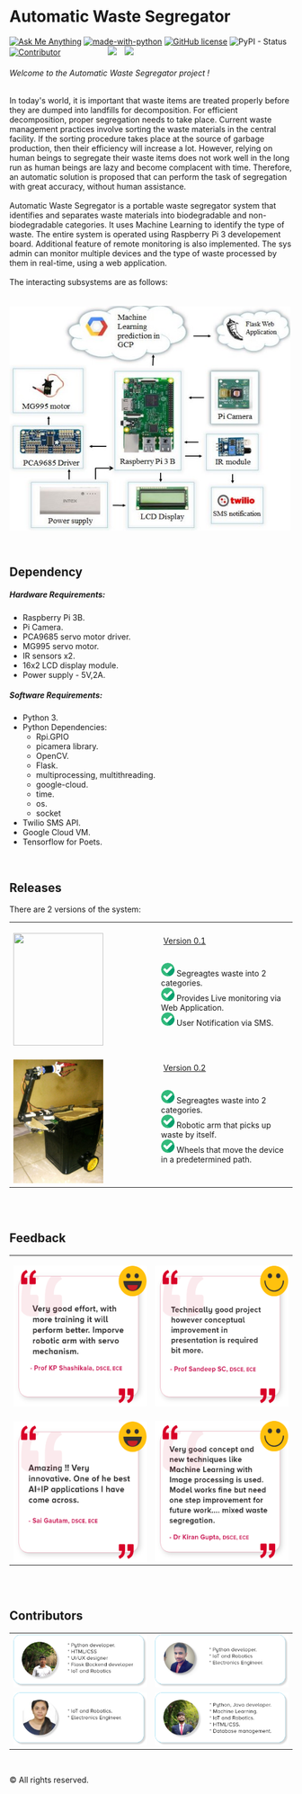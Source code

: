 # Automatic Waste Segregator
<a href="mailto:dev.dibyo@gmail.com"> ![Ask Me Anything](https://img.shields.io/badge/Ask%20me-anything-1abc9c.svg?longCache=true&style=plastic)</a> [![made-with-python](https://img.shields.io/badge/Made%20with-Python-blue.svg?longCache=true&style=plastic)](https://www.python.org/) [![GitHub license](https://img.shields.io/github/license/Naereen/StrapDown.js.svg?longCache=true&style=plastic)](https://github.com/Naereen/StrapDown.js/blob/master/LICENSE) ![PyPI - Status](https://img.shields.io/pypi/status/Django.svg?style=plastic) <a href="https://github.com/boudhayan-dev/Automatic-Waste-Segregator/graphs/contributors">![Contributor](https://img.shields.io/badge/Contributors-3-orange.svg?longCache=true&style=plastic)</a>&emsp;&emsp;&emsp;&emsp;&emsp;&emsp;<a href="https://github.com/boudhayan-dev/Automatic-Waste-Segregator/tree/v.01"><img src="https://img.shields.io/badge/Version-0.1-brightgreen.svg?longCache=true&style=for-the-badge"></a>&emsp;<a href="https://github.com/boudhayan-dev/Automatic-Waste-Segregator/tree/v.02"><img src="https://img.shields.io/badge/Version-0.2-red.svg?longCache=true&style=for-the-badge"></a>
<br>

###### Welcome to the Automatic Waste Segregator project !
<p>
	In today's world, it is important that waste items are treated properly before they are dumped into landfills for decomposition. For efficient decomposition, proper segregation needs to take place. Current waste management practices involve sorting the waste materials in the central facility. If the sorting procedure takes place at the source of garbage production, then their efficiency will increase a lot. However, relying on human beings to segregate their waste items does not work well in the long run as human beings are lazy and become complacent with time. Therefore, an automatic solution is proposed that can perform the task of segregation with great accuracy, without human assistance.<br><br>
	Automatic Waste Segregator is a portable waste segregator system that identifies and separates waste materials into biodegradable and non-biodegradable categories. It uses Machine Learning to identify the type of waste. The entire system is operated using Raspberry Pi 3 developement board. Additional feature of remote monitoring is also implemented. The sys admin can monitor multiple devices and the type of waste processed by them in real-time, using a web application. 
	<br><br>
	The interacting subsystems are as follows:
	<br><br>
	<span>&emsp;&emsp;&emsp;&emsp;&emsp;&emsp;&emsp;&emsp;&emsp;&emsp;&emsp;</span>
	<img src="images/block_diagram.JPG" align="center" height="400px" width="500px">
</p>
<br>

## Dependency

##### Hardware Requirements:

- Raspberry Pi 3B.
- Pi Camera.
- PCA9685 servo motor driver.
- MG995 servo motor.
- IR sensors x2.
- 16x2 LCD display module.
- Power supply - 5V,2A.

##### Software Requirements:

- Python 3.
- Python Dependencies:
    - Rpi.GPIO
	- picamera library.
	- OpenCV.
	- Flask.
	- multiprocessing, multithreading.
	- google-cloud.
	- time.
	- os.
	- socket
- Twilio SMS API.
- Google Cloud VM.
- Tensorflow for Poets.

<br>

## Releases

There are 2 versions of the system:<br>

<table align="center">
	<tr>
		<td width="400px">&emsp;&emsp;&emsp;&emsp;&emsp;<a href="https://github.com/boudhayan-dev/Automatic-Waste-Segregator/tree/v.01"><img src="images/v1.0.jpeg" height="200px" width="160px"></a></td>
		<td width="600px">
			&emsp;&emsp;<a href="https://github.com/boudhayan-dev/Automatic-Waste-Segregator/tree/v.01">Version 0.1</a><br><br>
			<ul>
				<img src="images/checked.png"> Segreagtes waste into 2 categories.<br>
				<img src="images/checked.png"> Provides Live monitoring via Web Application.<br>
				<img src="images/checked.png"> User Notification via SMS.
			</ul>
		</td>
	</tr>
	<tr>
		<td width="400px">&emsp;&emsp;&emsp;&emsp;&emsp;<a href="https://github.com/boudhayan-dev/Automatic-Waste-Segregator/tree/v.02"><img src="images/v2.0.jpeg" height="220px" width="160px"></a></td>
		<td width="600px">
			&emsp;&emsp;<a href="https://github.com/boudhayan-dev/Automatic-Waste-Segregator/tree/v.02">Version 0.2</a><br><br>
			<ul>
				<img src="images/checked.png"> Segreagtes waste into 2 categories.<br>
				<img src="images/checked.png"> Robotic arm that picks up waste by itself.<br>
				<img src="images/checked.png"> Wheels that move the device in a predetermined path.
			</ul>
		</td>
	</tr>
</table>
<br><br>

## Feedback

<table align="center">
	<tr>
		<td width="500px">&emsp;&emsp;&emsp;&emsp;&emsp;<img src="images/feedback1.png" width="280px" height="250px"></td>
		<td width="500px">&emsp;&emsp;&emsp;&emsp;&emsp;<img src="images/feedback2.png" width="280px" height="250px"></td>
	</tr>
	<tr>
		<td width="500px">&emsp;&emsp;&emsp;&emsp;&emsp;<img src="images/feedback3.png" width="280px" height="250px" align="center"></td>
		<td width="500px">&emsp;&emsp;&emsp;&emsp;&emsp;<img src="images/feedback4.png" width="280px" height="250px"></td>
	</tr>
</table>
<br><br>

## Contributors

<table>
	<tr>
		<td><a href="https://github.com/boudhayan-dev"><img src="images/contributor1.png"></a></td>
		<td><a href="https://github.com/chinmay4382"><img src="images/contributor2.png"></a></td>
	</tr>
	<tr>
		<td><a href="https://www.linkedin.com/in/aishwarya-h-s-9b0b6a126/"><img src="images/contributor3.png"></a></td>
		<td><a href="https://github.com/aditya2301"><img src="images/contributor4.png"></a></td>
	</tr>
</table>
<br>

© All rights reserved.